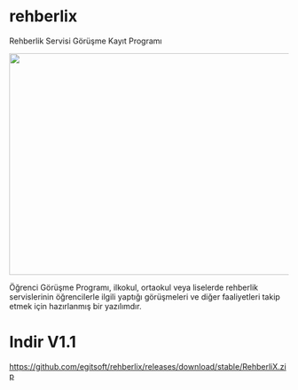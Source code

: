 # rehberlix

Rehberlik Servisi Görüşme Kayıt Programı

 <img src="https://image.ibb.co/geAp9K/gorusme_kayit.jpg" height="400" width="600"> 


Öğrenci Görüşme Programı, ilkokul, ortaokul veya liselerde rehberlik servislerinin öğrencilerle ilgili yaptığı görüşmeleri ve diğer faaliyetleri takip etmek için hazırlanmış bir yazılımdır. 

# Indir V1.1

 <a href="https://github.com/egitsoft/rehberlix/releases/download/stable/RehberliX.zip">https://github.com/egitsoft/rehberlix/releases/download/stable/RehberliX.zip</a> 
 




